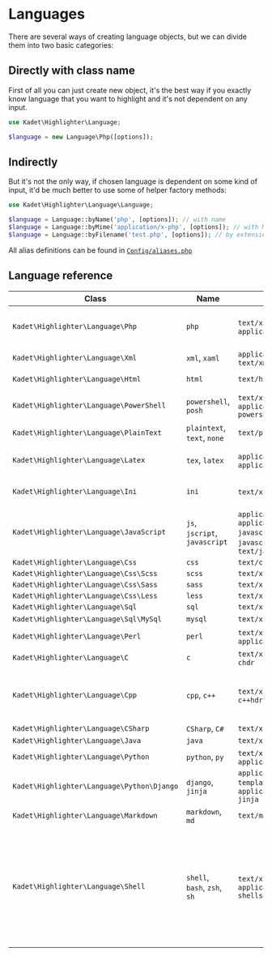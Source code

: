 <!-- icon: code -->
# Languages
There are several ways of creating language objects, but we can divide
them into two basic categories:

## Directly with class name 
First of all you can just create new object, it's the best way if you exactly
know language that you want to highlight and it's not dependent on any input.
```php
use Kadet\Highlighter\Language;

$language = new Language\Php([options]); 
```

## Indirectly
But it's not the only way, if chosen language is dependent on some 
kind of input, it'd be much better to use some of helper factory methods:

```php
use Kadet\Highlighter\Language\Language;

$language = Language::byName('php', [options]); // with name
$language = Language::byMime('application/x-php', [options]); // with MIME type
$language = Language::byFilename('test.php', [options]); // by extension
```

All alias definitions can be found in [`Config/aliases.php`](../Config/aliases.php)

## Language reference

<!-- aliasbegin -->
Class | Name | MIME | Filename
------|------|------|----------
`Kadet\Highlighter\Language\Php` | `php` | `text/x-php`, `application/x-php` | `*.php`, `*.phtml`, `*.inc`, `*.php?`
`Kadet\Highlighter\Language\Xml` | `xml`, `xaml` | `application/xml`, `text/xml` | `*.xml`, `*.xaml`
`Kadet\Highlighter\Language\Html` | `html` | `text/html` | `*.html`, `*.htm`
`Kadet\Highlighter\Language\PowerShell` | `powershell`, `posh` | `text/x-powershell`, `application/x-powershell` | `*.ps1`, `*.psm1`, `*.psd1`
`Kadet\Highlighter\Language\PlainText` | `plaintext`, `text`, `none` | `text/plain` | none
`Kadet\Highlighter\Language\Latex` | `tex`, `latex` | `application/x-tex`, `application/x-latex` | `*.tex`, `*.aux`, `*.toc`
`Kadet\Highlighter\Language\Ini` | `ini` | `text/x-ini`, `text/inf` | `*.ini`, `*.cfg`, `*.inf`
`Kadet\Highlighter\Language\JavaScript` | `js`, `jscript`, `javascript` | `application/javascript`, `application/x-javascript`, `text/x-javascript`, `text/javascript` | `*.js`, `*.jsx`
`Kadet\Highlighter\Language\Css` | `css` | `text/css` | `*.css`
`Kadet\Highlighter\Language\Css\Scss` | `scss` | `text/x-scss` | `*.scss`
`Kadet\Highlighter\Language\Css\Sass` | `sass` | `text/x-sass` | `*.sass`
`Kadet\Highlighter\Language\Css\Less` | `less` | `text/x-less` | `*.less`
`Kadet\Highlighter\Language\Sql` | `sql` | `text/x-sql` | `*.sql`
`Kadet\Highlighter\Language\Sql\MySql` | `mysql` | `text/x-mysql` | none
`Kadet\Highlighter\Language\Perl` | `perl` | `text/x-perl`, `application/x-perl` | `*.pl`, `*.pm`, `*.t`
`Kadet\Highlighter\Language\C` | `c` | `text/x-csrc`, `text/x-chdr` | `*.c`, `*.h`, `*.idc`
`Kadet\Highlighter\Language\Cpp` | `cpp`, `c++` | `text/x-c++src`, `text/x-c++hdr` | `*.cpp`, `*.hpp`, `*.hxx`, `*.cxx`, `*.cc`, `*.hh`
`Kadet\Highlighter\Language\CSharp` | `CSharp`, `C#` | `text/x-csharp` | `*.cs`
`Kadet\Highlighter\Language\Java` | `java` | `text/x-java` | `*.java`
`Kadet\Highlighter\Language\Python` | `python`, `py` | `text/x-python`, `application/x-python` | `*.py`
`Kadet\Highlighter\Language\Python\Django` | `django`, `jinja` | `application/x-django-templating`, `application/x-django-jinja` | none
`Kadet\Highlighter\Language\Markdown` | `markdown`, `md` | `text/markdown` | `*.markdown`, `*.md`
`Kadet\Highlighter\Language\Shell` | `shell`, `bash`, `zsh`, `sh` | `text/x-shellscript`, `application/x-shellscript` | `*.sh`, `*.zsh`, `*.bash`, `*.ebuild`, `*.eclass`, `*.exheres-0`, `*.exlib`, `.bashrc`, `bashrc`, `.bash_*`, `bash_*`, `PKGBUILD`
<!-- aliasend -->
